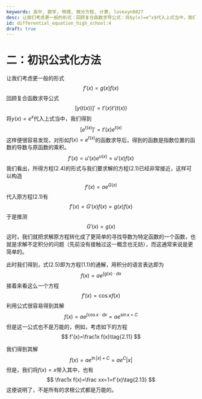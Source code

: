 ```yaml
---
keywords: 高中, 数学, 物理, 微分方程, 计算, lovexyn0827
desc: 让我们考虑更一般的形式：回顾复合函数求导公式：将$y(x)=e^x$代入上式当中，我们得到。这样便很容易发现，对形如$f(x)=e^{t(x)}$的函数求导后，得到的函数是指数位置的函数的导数与原函数的乘积。
id: differential_equation_high_school:4
draft: true
---
```


# 二：初识公式化方法

让我们考虑更一般的形式
$$
f'(x)=g(x)f(x)\tag{2.1}
$$
回顾复合函数求导公式
$$
[y(t(x))]'=t'(x)t'(t(x))\tag{2.2}
$$
将$y(x)=e^x$代入上式当中，我们得到
$$
[e^{t(x)}]'=t'(x)e^{t(x)}\tag{2.3}
$$
这样便很容易发现，对形如$f(x)=e^{t(x)}$的函数求导后，得到的函数是指数位置的函数的导数与原函数的乘积。
$$
f'(x)=u'(x)e^{u(x)}=u'(x)f(x)\tag{2.4}
$$
我们看出，所得方程(2.4)的形式与我们要求解的方程(2.1)已经非常接近，这样可以构造
$$
f'(x)=ae^{G(x)}\tag{2.5}
$$
代入原方程(2.1)有
$$
f'(x)=G'(x)f(x)=g(x)f(x)\tag{2.6}
$$
于是推测
$$
G'(x)=g(x)\tag{2.7}
$$
这时，我们就把求解原方程转化成了更简单的寻找导数为特定函数的一个函数，也就是求解不定积分的问题（先前没有接触过这一概念也无妨），而这通常来说是更简单的。

此时我们得到，式(2.5)即为方程(1.1)的通解，用积分的语言表达即为
$$
f(x)=ae^{\int g(x)\cdot dx}\tag{2.8}
$$
接着来看这么一个方程
$$
f'(x)=\cos{x}f(x)\tag{2.9}
$$
利用公式很容易得到其解
$$
f(x)=ae^{\int \cos{x}\cdot dx}=ae^{\sin{x}+C}\tag{2.10}
$$
但是这一公式也不是万能的，例如，考虑如下的方程
$$
f'(x)=\frac1x f(x)\tag{2.11}
$$


我们得到其解
$$
f(x)=ae^{\ln{|x|}+C}=ae^C|x|\tag{2.12}
$$
但是，我们将$f(x)=x$带入其中，也有
$$
\frac1x f(x)=\frac xx=1=f'(x)\tag{2.13}
$$
这便说明了，不是所有的求根公式都是万能的。